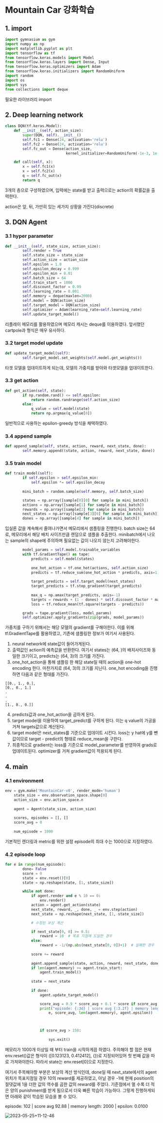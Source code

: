 # Mountain Car 강화학습

## 1. import
``` python
import gymnasium as gym
import numpy as np
import matplotlib.pyplot as plt
import tensorflow as tf
from tensorflow.keras.models import Model
from tensorflow.keras.layers import Dense, Input
from tensorflow.keras.optimizers import Adam
from tensorflow.keras.initializers import RandomUniform
import random
import os
import sys
from collections import deque
```
필요한 라이브러리 import

## 2. Deep learning network
``` python
class DQN(tf.keras.Model):
    def __init__(self, action_size):
        super(DQN, self).__init__()
        self.fc1 = Dense(24, activation='relu')
        self.fc2 = Dense(24, activation='relu')
        self.fc_out = Dense(action_size,
                            kernel_initializer=RandomUniform(-1e-3, 1e-3))

    def call(self, x):
        x = self.fc1(x)
        x = self.fc2(x)
        q = self.fc_out(x)
        return q
```
3개의 층으로 구성하였으며, 입력에는 state를 받고 출력으로는 action의 확률값을 출력한다.

action은 앞, 뒤, 가만히 있는 세가지 상황을 가진다(discrete)

## 3. DQN Agent
### 3.1 hyper parameter
``` python
def __init__(self, state_size, action_size):
        self.render = True
        self.state_size = state_size
        self.action_size = action_size
        self.epsilon = 1.0
        self.epsilon_decay = 0.999
        self.epsilon_min = 0.01
        self.batch_size = 64
        self.train_start = 1000
        self.discount_factor = 0.99
        self.learning_rate = 0.001
        self.memory = deque(maxlen=2000)
        self.model = DQN(action_size)
        self.target_model = DQN(action_size)
        self.optimizer = Adam(learning_rate=self.learning_rate)
        self.update_target_model()
```

리플레이 메모리를 활용하였으며 메모리 캐시는 deque를 이용하였다. 앞서했던 cartpole과 형식은 매우 유사하다.

### 3.2 target model update
```python
def update_target_model(self):
        self.target_model.set_weights(self.model.get_weights())
```
타겟 모델을 업데이트하게 되는데, 모델의 가중치를 받아와 타겟모델을 업데이트한다.

### 3.3 get action
```python
def get_action(self, state):
        if np.random.rand() <= self.epsilon:
            return random.randrange(self.action_size)
        else:
            q_value = self.model(state)
            return np.argmax(q_value[0])
```
일반적으로 사용하는 epsilon-greedy 방식을 채택하였다.

### 3.4 append sample
```python
def append_sample(self, state, action, reward, next_state, done):
        self.memory.append((state, action, reward, next_state, done))
```

### 3.5 train model
``` python
def train_model(self):
        if self.epsilon > self.epsilon_min:
            self.epsilon *= self.epsilon_decay
            
        mini_batch = random.sample(self.memory, self.batch_size)

        states = np.array([sample[0][0] for sample in mini_batch])
        actions = np.array([sample[1] for sample in mini_batch])
        rewards = np.array([sample[2] for sample in mini_batch])
        next_states = np.array([sample[3][0] for sample in mini_batch])
        dones = np.array([sample[4] for sample in mini_batch])
```
입실론 값을 계속해서 줄여나가면서 메모리에서 샘플링을 진행한다.
batch size는 64로, 메모리에서 해당 배치 사이즈만큼 랜덤으로 샘플을 추출한다.
minibatch에서 나오는 sample의 shape에 주의하며 필요없는 값이 나오지 않는지 고려해야한다.

```python
        model_params = self.model.trainable_variables
        with tf.GradientTape() as tape:
            predicts = self.model(states)
            
            one_hot_action = tf.one_hot(actions, self.action_size)
            predicts = tf.reduce_sum(one_hot_action * predicts, axis=1)            
            
            target_predicts = self.target_model(next_states)
            target_predicts = tf.stop_gradient(target_predicts)
            
            max_q = np.amax(target_predicts, axis=-1)
            targets = rewards + (1 - dones) * self.discount_factor * max_q
            loss = tf.reduce_mean(tf.square(targets - predicts))

        grads = tape.gradient(loss, model_params)
        self.optimizer.apply_gradients(zip(grads, model_params))
```
가중치를 구하기 위해서는 해당 모델의 gradient를 구해야한다. 이를 위해 tf.GradientTape를 활용하였고, 기존에 샘플링한 정보가 여기서 사용된다.

1. neural network에 state값이 들어가게된다.
2. 출력값인 action의 예측값을 반환한다. 여기서 states는 (64, )의 배치사이즈와 동일한 크기이고, predicts는 (64, 3)의 크기를 가진다.
3. one_hot_action을 통해 샘플링 한 해당 state일 때의 action을 one-hot encoding 한다. 마찬가지로 (64, 3)의 크기를 지닌다.
one_hot encoding을 진행하면 다음과 같은 형태를 가진다.
```
[[0., 1., 0.],
[0., 0., 1.]
.
.
.
[1., 0., 0.]]
```


4. predicts값과 one_hot_action을 곱하게 된다. 
5. target model을 이용하여 target_predict를 구하게 된다. 이는 q value의 가공을 거쳐 targets값으로 계산된다.
6. target model은 next_states를 기준으로 업데이트 시킨다. loss는 y hat에 y를 뺀 값이므로 target - predict의 형태로 reduce_mean을 구한다. 
7. 최종적으로 gradient는 loss를 기준으로 model_parameter를 반영하여 grads로 업데이트된다. optimizer를 거쳐 gradient값이 적용되게 된다.

## 4. main
### 4.1 environment 
```python
env = gym.make('MountainCar-v0', render_mode='human')
    state_size = env.observation_space.shape[0]
    action_size = env.action_space.n
    
    agent = Agent(state_size, action_size)
    
    scores, episodes = [], []
    score_avg = 0
    
    num_episode = 1000
```
기본적인 렌더링과 metric를 위한 설정
episode의 최대 수는 1000으로 지정하였다.

### 4.2 episode loop
```python
for e in range(num_episode):
        done= False
        score = 0
        state = env.reset()[0]
        state = np.reshape(state, [1, state_size])

        while not done:
            if agent.render and e % 10 == 0:
                env.render()
            action = agent.get_action(state)
            next_state, reward, _, done, _ = env.step(action)
            next_state = np.reshape(next_state, [1, state_size])

            # 수정된 보상 계산

            if next_state[0, 0] >= 0.5:
                reward = 10  # 목표 지점에 도달한 경우
            else:
                reward = -1/(np.abs(next_state[0, 0])+1)  # 실패한 경우
                
            score += reward
            
            agent.append_sample(state, action, reward, next_state, done)
            if len(agent.memory) >= agent.train_start:
                agent.train_model()
                
            state = next_state
            
            if done:
                agent.update_target_model()

                score_avg = 0.9 * score_avg + 0.1 * score if score_avg != 0 else score
                print("episode: {:3d} | score avg {:3.2f} | memory length: {:4d} | epsilon: {:.4f}".format(
                    e, score_avg, len(agent.memory), agent.epsilon))


                
                if score_avg > 150:
                    
                    sys.exit()
```
메모리가 1000개 이상일 때 부터 train을 시작하게끔 하였다. 
주의해야 할 점은 현재 env.reset()값은 형식이 ([0.123123, 0.412412], {})로 지정되어있어 첫 번째 값을 따로 가져와야한다. 따라서 state는 env.reset[0]으로 지정한다.

여기서 주목해야할 부분은 보상의 계산 방식인데, done일 때 next_state에서의 agent위치가 목표지점일 경우 10의 reward를 제공하였고, 아닐 경우 -1에 현재 position의 절댓값에 1을 더한 값의 역수를 곱한 값의 reward를 주었다. 기준점에서 멀 수록 더 적은 양의 punishment를 받게 됨으로서 더욱 빠른 학습이 가능하다.
그렇게 진행하게되면 아래와 같이 학습된 모습을 볼 수 있다.

episode: 102 | score avg 92.88 | memory length: 2000 | epsilon: 0.0100

![2023-05-25+11-12-46](https://github.com/Bosung-Baek/Reinforcement_Learning_Study/assets/81071956/1647ba16-1eac-408f-940c-5f6d735499a6)


